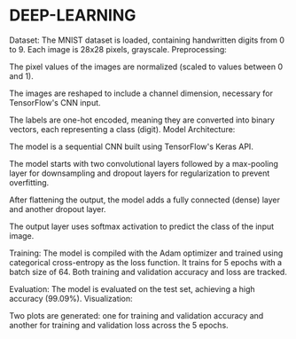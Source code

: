 # DEEP-LEARNING
Dataset: The MNIST dataset is loaded, containing handwritten digits from 0 to 9. Each image is 28x28 pixels, grayscale. Preprocessing:

The pixel values of the images are normalized (scaled to values between 0 and 1).

The images are reshaped to include a channel dimension, necessary for TensorFlow's CNN input.

The labels are one-hot encoded, meaning they are converted into binary vectors, each representing a class (digit). Model Architecture:

The model is a sequential CNN built using TensorFlow's Keras API.

The model starts with two convolutional layers followed by a max-pooling layer for downsampling and dropout layers for regularization to prevent overfitting.

After flattening the output, the model adds a fully connected (dense) layer and another dropout layer.

The output layer uses softmax activation to predict the class of the input image.

Training: The model is compiled with the Adam optimizer and trained using categorical cross-entropy as the loss function. It trains for 5 epochs with a batch size of 64. Both training and validation accuracy and loss are tracked.

Evaluation: The model is evaluated on the test set, achieving a high accuracy (99.09%). Visualization:

Two plots are generated: one for training and validation accuracy and another for training and validation loss across the 5 epochs.
